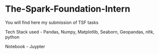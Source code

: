 # The-Spark-Foundation-Intern

You will find here my submission of TSF tasks

Tech Stack used - Pandas, Numpy, Matplotlib, Seaborn, Geopandas, nltk, python

Notebook - Juypter 
